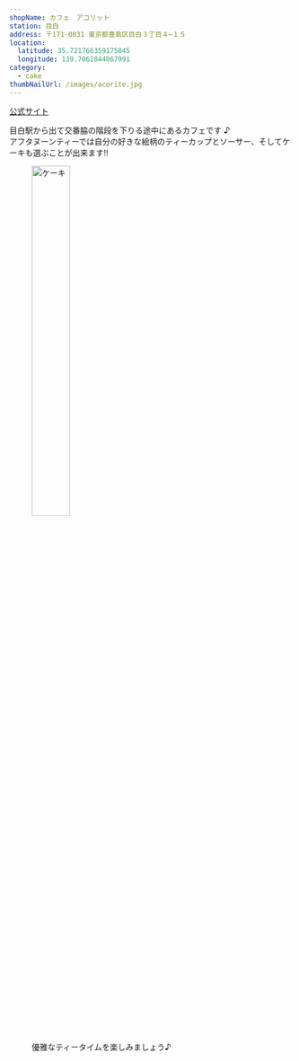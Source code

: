 ```yaml
---
shopName: カフェ　アコリット
station: 目白
address: 〒171-0031 東京都豊島区目白３丁目４−１５
location:
  latitude: 35.721766359175845
  longitude: 139.7062844867991
category:
  - cake
thumbNailUrl: /images/acorite.jpg
---
```


<a href="https://www.acorite.com/" target="_blank">公式サイト</a>

目白駅から出て交番脇の階段を下りる途中にあるカフェです ♪  
アフタヌーンティーでは自分の好きな絵柄のティーカップとソーサー、そしてケーキも選ぶことが出来ます‼

<figure>
  <img width="40%" src="/images/acorite.jpg" alt="ケーキ" />
  <figcaption>優雅なティータイムを楽しみましょう♪</figcaption>
</figure>
